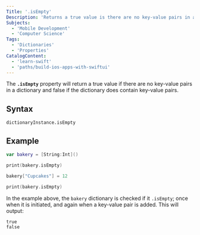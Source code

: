 ```yaml
---
Title: '.isEmpty'
Description: 'Returns a true value is there are no key-value pairs in a dictionary and false otherwise.'
Subjects:
  - 'Mobile Development'
  - 'Computer Science'
Tags:
  - 'Dictionaries'
  - 'Properties'
CatalogContent:
  - 'learn-swift'
  - 'paths/build-ios-apps-with-swiftui'
---
```


The **`.isEmpty`** property will return a true value if there are no key-value pairs in a dictionary and false if the dictionary does contain key-value pairs.

## Syntax

```pseudo
dictionaryInstance.isEmpty
```

## Example

```swift
var bakery = [String:Int]()

print(bakery.isEmpty)

bakery["Cupcakes"] = 12

print(bakery.isEmpty)
```

In the example above, the `bakery` dictionary is checked if it `.isEmpty`; once when it is initiated, and again when a key-value pair is added. This will output:

```shell
true
false
```

